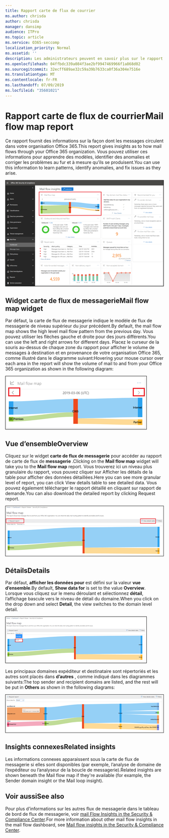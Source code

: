 ```yaml
---
title: Rapport carte de flux de courrier
ms.author: chrisda
author: chrisda
manager: dansimp
audience: ITPro
ms.topic: article
ms.service: O365-seccomp
localization_priority: Normal
ms.assetid: ''
description: Les administrateurs peuvent en savoir plus sur le rapport de carte de flux de messagerie dans le tableau de bord de flux de messagerie dans le centre de sécurité & conformité.
ms.openlocfilehash: 04ffbdc339a084f3ae2bf9947469966f1a868d02
ms.sourcegitcommit: 32ecff689ae32c59a39b7633ca0f36a304e7516e
ms.translationtype: MT
ms.contentlocale: fr-FR
ms.lasthandoff: 07/09/2019
ms.locfileid: "35601021"
---
```

# <a name="mail-flow-map-report"></a><span data-ttu-id="52d9e-103">Rapport carte de flux de courrier</span><span class="sxs-lookup"><span data-stu-id="52d9e-103">Mail flow map report</span></span>

<span data-ttu-id="52d9e-104">Ce rapport fournit des informations sur la façon dont les messages circulent dans votre organisation Office 365.</span><span class="sxs-lookup"><span data-stu-id="52d9e-104">This report gives insights as to how mail flows through your Office 365 organization.</span></span> <span data-ttu-id="52d9e-105">Vous pouvez utiliser ces informations pour apprendre des modèles, identifier des anomalies et corriger les problèmes au fur et à mesure qu’ils se produisent.</span><span class="sxs-lookup"><span data-stu-id="52d9e-105">You can use this information to learn patterns, identify anomalies, and fix issues as they arise.</span></span>

![Rapport de carte de flux de messagerie dans le tableau de bord de flux de messagerie dans le centre de sécurité & conformité](media/mail-flow-map-selected.png)

## <a name="mail-flow-map-widget"></a><span data-ttu-id="52d9e-107">Widget carte de flux de messagerie</span><span class="sxs-lookup"><span data-stu-id="52d9e-107">Mail flow map widget</span></span>

<span data-ttu-id="52d9e-108">Par défaut, la carte de flux de messagerie indique le modèle de flux de messagerie de niveau supérieur du jour précédent.</span><span class="sxs-lookup"><span data-stu-id="52d9e-108">By default, the mail flow map shows the high level mail flow pattern from the previous day.</span></span> <span data-ttu-id="52d9e-109">Vous pouvez utiliser les flèches gauche et droite pour des jours différents.</span><span class="sxs-lookup"><span data-stu-id="52d9e-109">You can use the left and right arrows for different days.</span></span> <span data-ttu-id="52d9e-110">Placez le curseur de la souris au-dessus de chaque zone du rapport pour afficher le volume de messages à destination et en provenance de votre organisation Office 365, comme illustré dans le diagramme suivant:</span><span class="sxs-lookup"><span data-stu-id="52d9e-110">Hovering your mouse cursor over each area in the report will show the volume of mail to and from your Office 365 organization as shown in the following diagram:</span></span>

![Flèches gauche et droite dans le widget carte de flux de messagerie](media/mail-flow-map-widget.png)

## <a name="overview"></a><span data-ttu-id="52d9e-112">Vue d’ensemble</span><span class="sxs-lookup"><span data-stu-id="52d9e-112">Overview</span></span>

<span data-ttu-id="52d9e-113">Cliquez sur le widget **carte de flux de messagerie** pour accéder au rapport de carte de flux de **messagerie** .</span><span class="sxs-lookup"><span data-stu-id="52d9e-113">Clicking on the **Mail flow map** widget will take you to the **Mail flow map** report.</span></span> <span data-ttu-id="52d9e-114">Vous trouverez ici un niveau plus granulaire du rapport, vous pouvez cliquer sur Afficher les détails de la table pour afficher des données détaillées.</span><span class="sxs-lookup"><span data-stu-id="52d9e-114">Here you can see more granular level of report, you can click View details table to see detailed data.</span></span> <span data-ttu-id="52d9e-115">Vous pouvez également télécharger le rapport détaillé en cliquant sur rapport de demande.</span><span class="sxs-lookup"><span data-stu-id="52d9e-115">You can also download the detailed report by clicking Request report.</span></span>

![Vue d’ensemble dans le rapport de carte de flux de messagerie](media/mail-flow-map-overview.png)

## <a name="details"></a><span data-ttu-id="52d9e-117">Détails</span><span class="sxs-lookup"><span data-stu-id="52d9e-117">Details</span></span>

<span data-ttu-id="52d9e-118">Par défaut, **afficher les données pour** est défini sur la valeur **vue d’ensemble**.</span><span class="sxs-lookup"><span data-stu-id="52d9e-118">By default, **Show data for** is set to the value **Overview**.</span></span> <span data-ttu-id="52d9e-119">Lorsque vous cliquez sur le menu déroulant et sélectionnez **détail**, l’affichage bascule vers le niveau de détail du domaine.</span><span class="sxs-lookup"><span data-stu-id="52d9e-119">When you click on the drop down and select **Detail**, the view switches to the domain level detail.</span></span>

![Sélectionnez détail dans afficher les données de en mode vue d’ensemble dans le rapport de plan de flux de messagerie.](media/mail-flow-map-select-detail.png)

<span data-ttu-id="52d9e-121">Les principaux domaines expéditeur et destinataire sont répertoriés et les autres sont placés dans **d’autres** , comme indiqué dans les diagrammes suivants:</span><span class="sxs-lookup"><span data-stu-id="52d9e-121">The top sender and recipient domains are listed, and the rest will be put in **Others** as shown in the following diagrams:</span></span>

![Vue détails dans le rapport de carte de flux de messagerie](media/mail-flow-map-detail.png)

## <a name="related-insights"></a><span data-ttu-id="52d9e-123">Insights connexes</span><span class="sxs-lookup"><span data-stu-id="52d9e-123">Related insights</span></span>

<span data-ttu-id="52d9e-124">Les informations connexes apparaissent sous la carte de flux de messagerie si elles sont disponibles (par exemple, l’analyse de domaine de l’expéditeur ou l’analyseur de la boucle de messagerie).</span><span class="sxs-lookup"><span data-stu-id="52d9e-124">Related insights are shown beneath the Mail flow map if they're available (for example, the Sender domain insight or the Mail loop insight).</span></span>

## <a name="see-also"></a><span data-ttu-id="52d9e-125">Voir aussi</span><span class="sxs-lookup"><span data-stu-id="52d9e-125">See also</span></span>

<span data-ttu-id="52d9e-126">Pour plus d’informations sur les autres flux de messagerie dans le tableau de bord de flux de messagerie, voir [mail Flow Insights in the Security & Compliance Center](mail-flow-insights-v2.md).</span><span class="sxs-lookup"><span data-stu-id="52d9e-126">For more information about other mail flow insights in the mail flow dashboard, see [Mail flow insights in the Security & Compliance Center](mail-flow-insights-v2.md).</span></span>